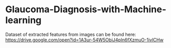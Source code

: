 # Glaucoma-Diagnosis-with-Machine-learning

Dataset of extracted features from images can be found here: https://drive.google.com/open?id=1A3ur-54W5ObiJ4pln6fXzmuO-1ivlCHw
